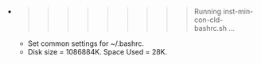 * >>>>>>>>> Running inst-min-con-cld-bashrc.sh ...
  * Set common settings for ~/.bashrc.
  * Disk size = 1086884K. Space Used = 28K.
